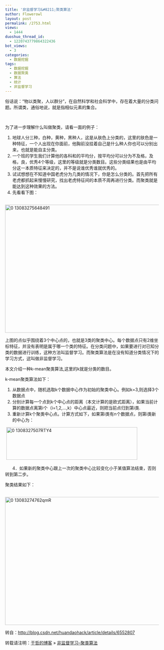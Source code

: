 ```yaml
---
title: '非监督学习&#8211;聚类算法'
author: Flowerowl
layout: post
permalink: /2753.html
views:
  - 1444
duoshuo_thread_id:
  - 1220743779864322436
bot_views:
  - 3
categories:
  - 数据挖掘
tags:
  - 数据挖掘
  - 数据聚类
  - 算法
  - 统计
  - 非监督学习
---
```

俗话说：“物以类聚，人以群分”，在自然科学和社会科学中，存在着大量的分类问题。所谓类，通俗地说，就是指相似元素的集合。

 

为了进一步理解什么叫做聚类，请看一面的例子：

1.  地球人分三种，白种，黄种，黑种人，这是从肤色上分类的，这里的肤色是一种特征，一个人出现在你面前，他胸前没挂着自己是什么种人你也可以分别出来，也就是能自主分类。
2.  一个班的学生我们计算他的各科和的平均分，按平均分可以分为不及格，及格，良，优秀4个等级，这里的等级就是分类数目。这些分类结果也是由平均分这一本质特征来决定的，并不是说谁优秀谁就优秀的。
3.  试试想想在不知道中国老虎分为几类的情况下，你是怎么分类的。首先把所有老虎都抓起来慢慢研究，找出老虎特征间的本质不周再进行分类。而聚类就是能达到这种效果的方法。
4.  先看看下图：

 <img title="0_13083275648491.gif" src="http://lazynight.me/wp-content/uploads/2012/12/0_13083275648491.gif" alt="0 13083275648491" width="561" height="420" border="0" />

上图的点似乎围绕着3个中心点的，也就是3类的聚类中心。每个数据点只有2维坐标特征，并没有表明是属于哪一个类的特征。在分类问题中，如果要进行对已知分类的数据进行训练，这种方法叫监督学习。而聚类算法是在没有知道分类情况下的学习方式，这叫做非监督学习。

本文介绍一种k-mean聚类算法,这里的k就是分类的数目。

k-mean聚类算法如下：

1.  从数据点中，随机选取k个数据中心作为初始的聚类中心。例如k=3,则选择3个数据点
2.  分别计算每一个点到k个中心点的距离（本文计算的是欧式距离），如果当前计算的数据点离第i个（i=1,2,…,k）中心点最近，则把当前点归到第i类.
3.  重新计算k个聚类中心点。计算方式如下，如果第i类有n个数据点，则第i类新的中心为：

 <img title="0_1308327507RTY4.gif" src="http://lazynight.me/wp-content/uploads/2012/12/0_1308327507RTY4.gif" alt="0 1308327507RTY4" width="429" height="107" border="0" />

      4．如果新的聚类中心跟上一次的聚类中心比较变化小于某值算法结束，否则转到第二步。

聚类结果如下：

 <img title="0_13083274762qmR.gif" src="http://lazynight.me/wp-content/uploads/2012/12/0_13083274762qmR.gif" alt="0 13083274762qmR" width="560" height="420" border="0" />

转自：http://blog.csdn.net/huandaohack/article/details/6552807

转载请注明：[于哲的博客][1] &raquo; [非监督学习&#8211;聚类算法][2]

 [1]: http://localhost/wordpress
 [2]: http://localhost/wordpress/2753.html